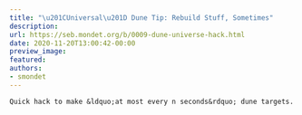 ```yaml
---
title: "\u201CUniversal\u201D Dune Tip: Rebuild Stuff, Sometimes"
description:
url: https://seb.mondet.org/b/0009-dune-universe-hack.html
date: 2020-11-20T13:00:42-00:00
preview_image:
featured:
authors:
- smondet
---
```



    Quick hack to make &ldquo;at most every n seconds&rdquo; dune targets.
   
